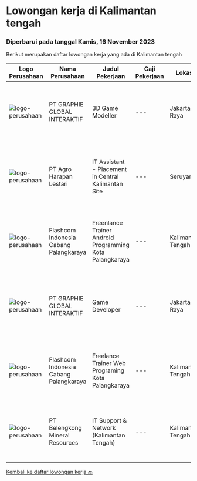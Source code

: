 
  # Lowongan kerja di Kalimantan tengah

  ### Diperbarui pada tanggal Kamis, 16 November 2023

  Berikut merupakan daftar lowongan kerja yang ada di Kalimantan tengah

  |Logo Perusahaan | Nama Perusahaan | Judul Pekerjaan | Gaji Pekerjaan | Lokasi | Deskripsi | Tanggal diunggah | Pranala |
  | -------------- | --------------- | --------------- | --------- | --------- | -------------- | ------- | ----------- |
  |![logo-perusahaan](https://image-service-cdn.seek.com.au/f9a751ea24d68e4658d0eb7882e2db58a9b95cb0/ee4dce1061f3f616224767ad58cb2fc751b8d2dc)|PT GRAPHIE GLOBAL INTERAKTIF|3D Game Modeller|---|Jakarta Raya|Job Responsibilities: Creating 3D Model character for game Smoothing a 3D file Editing 3D File UV Unwrap texturing Humanoid Rigging Required Software...|Senin, 06 November 2023|https://www.jobstreet.co.id/id/job/3d-game-modeller-4519808?token=0~16fa078b-8767-4017-9ca6-71817f64fa28&sectionRank=1&jobId=jobstreet-id-job-4519808|
|![logo-perusahaan](https://image-service-cdn.seek.com.au/cf504cf0fd63cff79d8947c0ec301d1bfb683f57/ee4dce1061f3f616224767ad58cb2fc751b8d2dc)|PT Agro Harapan Lestari|IT Assistant - Placement in Central Kalimantan Site|---|Seruyan|Job Descriptions: Microsoft Windows Server (2003, 2008R2) administration, installation, disaster recovery planning, backups, performance analysis, and...|Kamis, 09 November 2023|https://www.jobstreet.co.id/id/job/it-assistant-placement-in-central-kalimantan-site-4524501?token=0~16fa078b-8767-4017-9ca6-71817f64fa28&sectionRank=2&jobId=jobstreet-id-job-4524501|
|![logo-perusahaan](https://i.ibb.co/sqvTCh9/112815900-stock-vector-no-image-available-icon-flat-vector.webp)|Flashcom Indonesia Cabang Palangkaraya|Freenlance Trainer Android Programming Kota Palangkaraya|---|Kalimantan Tengah|- Pendidikan minimal S1- Punya pengalaman di bidang tsb- Cekatan dalam bekerja   Jobdesk- Menguasai Java android programming, android studio &amp;...|Senin, 06 November 2023|https://www.jobstreet.co.id/id/job/freenlance-trainer-android-programming-kota-palangkaraya-1037347041?token=0~16fa078b-8767-4017-9ca6-71817f64fa28&sectionRank=3&jobId=jobstreet-id-job-1037347041|
|![logo-perusahaan](https://image-service-cdn.seek.com.au/f9a751ea24d68e4658d0eb7882e2db58a9b95cb0/ee4dce1061f3f616224767ad58cb2fc751b8d2dc)|PT GRAPHIE GLOBAL INTERAKTIF|Game Developer|---|Jakarta Raya|Deskripsi Pekerjaan : Usia maksimal 40 tahun Pendidikan terakhir minimal D3 Menyenangi dunia aplikasi komputer dan pembuatan game Mempunyai kemampuan...|Senin, 30 Oktober 2023|https://www.jobstreet.co.id/id/job/game-developer-4513833?token=0~16fa078b-8767-4017-9ca6-71817f64fa28&sectionRank=4&jobId=jobstreet-id-job-4513833|
|![logo-perusahaan](https://i.ibb.co/sqvTCh9/112815900-stock-vector-no-image-available-icon-flat-vector.webp)|Flashcom Indonesia Cabang Palangkaraya|Freelance Trainer Web Programing Kota Palangkaraya|---|Kalimantan Tengah|KATEGORI PEKERJAANKategori Pekerjaan                 : Trainer Web ProgramingLevel Pekerjaan                      : Basic - Expert DESKRIPSI...|Kamis, 26 Oktober 2023|https://www.jobstreet.co.id/id/job/freelance-trainer-web-programing-kota-palangkaraya-1037277072?token=0~16fa078b-8767-4017-9ca6-71817f64fa28&sectionRank=5&jobId=jobstreet-id-job-1037277072|
|![logo-perusahaan](https://image-service-cdn.seek.com.au/aea2830a6a5ef7b23f5773b025191983b5991cc9/ee4dce1061f3f616224767ad58cb2fc751b8d2dc)|PT Belengkong Mineral Resources|IT Support & Network (Kalimantan Tengah)|---|Kalimantan Tengah|Kualifikasi: Pendidikan minimal S1 Teknik Komputer/Sistem Informasi/Teknik Informatika Usia maksimal 30 tahun Pengalaman minimal 2 tahun untuk posisi...|Kamis, 19 Oktober 2023|https://www.jobstreet.co.id/id/job/it-support-network-kalimantan-tengah-4504126?token=0~16fa078b-8767-4017-9ca6-71817f64fa28&sectionRank=6&jobId=jobstreet-id-job-4504126|


  [Kembali ke daftar lowongan kerja 🔙](../README.md#daftar-lowongan-kerja)
  
